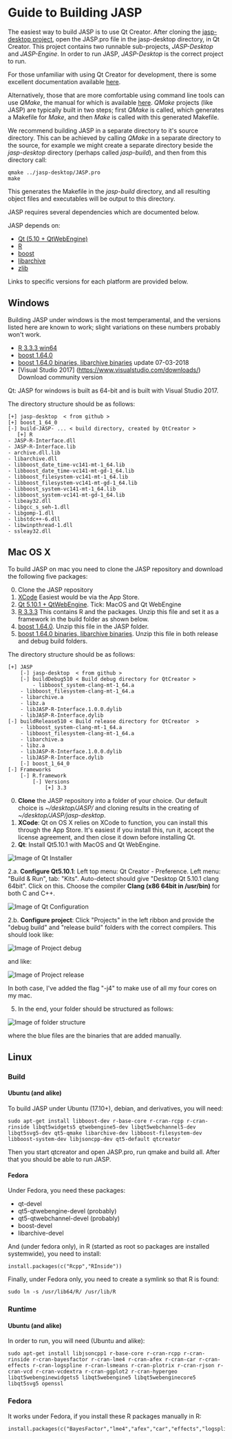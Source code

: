 
Guide to Building JASP
======================

The easiest way to build JASP is to use Qt Creator. After cloning the [jasp-desktop project](https://github.com/jasp-stats/jasp-desktop), open the JASP.pro file in the jasp-desktop directory, in Qt Creator. This project contains two runnable sub-projects, *JASP-Desktop* and *JASP-Engine*. In order to run JASP, *JASP-Desktop* is the correct project to run.

For those unfamiliar with using Qt Creator for development, there is some excellent documentation available [here](http://doc.qt.io/qtcreator/index.html).

Alternatively, those that are more comfortable using command line tools can use *QMake*, the manual for which is available [here](http://doc.qt.io/qt-5/qmake-manual.html). *QMake* projects (like JASP) are typically built in two steps; first *QMake* is called, which generates a Makefile for *Make*, and then *Make* is called with this generated Makefile.

We recommend building JASP in a separate directory to it's source directory. This can be achieved by calling *QMake* in a separate directory to the source, for example we might create a separate directory beside the *jasp-desktop* directory (perhaps called *jasp-build*), and then from this directory call:

    qmake ../jasp-desktop/JASP.pro
    make

This generates the Makefile in the *jasp-build* directory, and all resulting object files and executables will be output to this directory.

JASP requires several dependencies which are documented below.

JASP depends on:

 - [Qt (5.10 + QtWebEngine)](http://qt-project.org)
 - [R](http://cran.r-project.org)
 - [boost](http://boost.org)
 - [libarchive](http://libarchive.org/)
 - [zlib](http://zlib.net/)

Links to specific versions for each platform are provided below.

Windows
-------

Building JASP under windows is the most temperamental, and the versions listed here are known to work; slight variations on these numbers probably won't work.

 - [R 3.3.3 win64](https://static.jasp-stats.org/development/R3.3%20Win%20JASP%200.8.6.zip)
 - [boost 1.64.0](https://static.jasp-stats.org/development/boost_1_64_0.zip)
 - [boost 1.64.0 binaries, libarchive binaries](https://static.jasp-stats.org/development/Build-Binaries-Windows-64-qt510.zip) update 07-03-2018
 - [Visual Studio 2017] (https://www.visualstudio.com/downloads/) Download community version

Qt: JASP for windows is built as 64-bit and is built with Visual Studio 2017.

The directory structure should be as follows:

    [+] jasp-desktop  < from github >
	[+] boost_1_64_0
    [-] build-JASP- ... < build directory, created by QtCreator >
       [+] R
	- JASP-R-Interface.dll
	- JASP-R-Interface.lib
	- archive.dll.lib
	- libarchive.dll
	- libboost_date_time-vc141-mt-1_64.lib
	- libboost_date_time-vc141-mt-gd-1_64.lib
	- libboost_filesystem-vc141-mt-1_64.lib
	- libboost_filesystem-vc141-mt-gd-1_64.lib
	- libboost_system-vc141-mt-1_64.lib
	- libboost_system-vc141-mt-gd-1_64.lib
	- libeay32.dll
	- libgcc_s_seh-1.dll
	- libgomp-1.dll
	- libstdc++-6.dll
	- libwinpthread-1.dll
	- ssleay32.dll


Mac OS X
--------
To build JASP on mac you need to clone the JASP repository and download the following five packages:

 0. Clone the JASP repository
 1. [XCode](https://developer.apple.com/xcode/) Easiest would be via the App Store.
 2. [Qt 5.10.1 + QtWebEngine](https://download.qt.io/archive/qt/). Tick: MacOS and Qt WebEngine
 3. [R 3.3.3](https://static.jasp-stats.org/development/R3.3%20OSX%20JASP%200.8.6.zip) This contains R and the packages. Unzip this file and set it as a framework in the build folder as shown below.
 4. [boost 1.64.0](https://static.jasp-stats.org/development/boost_1_64_0.zip). Unzip this file in the JASP folder.
 5. [boost 1.64.0 binaries, libarchive binaries](https://static.jasp-stats.org/development/Build-Binaries-OSX-64-qt510.zip). Unzip this file in both release and debug build folders.

The directory structure should be as follows:

    [+] JASP
    	[-] jasp-desktop  < from github >
    	[-] buildDebug510 < Build debug directory for QtCreator >
    		- libboost_system-clang-mt-1_64.a
		- libboost_filesystem-clang-mt-1_64.a
		- libarchive.a
		- libz.a
		- libJASP-R-Interface.1.0.0.dylib
		- libJASP-R-Interface.dylib
	[-] buildRelease510 < Build release directory for QtCreator  >
		- libboost_system-clang-mt-1_64.a
		- libboost_filesystem-clang-mt-1_64.a
		- libarchive.a
		- libz.a
		- libJASP-R-Interface.1.0.0.dylib
		- libJASP-R-Interface.dylib
    	[-] boost_1_64_0
	[-] Frameworks
		[-] R.framework
			[-] Versions
				[+] 3.3

 0. **Clone** the JASP repository into a folder of your choice. Our default choice is *~/desktop/JASP/* and cloning results in the creating of *~/desktop/JASP/jasp-desktop*.
 1. **XCode**: Qt on OS X relies on XCode to function, you can install this through the App Store. It's easiest if you install this, run it, accept the license agreement, and then close it down before installing Qt.
 2. **Qt**: Install Qt5.10.1 with MacOS and Qt WebEngine.

![Image of Qt Installer](https://static.jasp-stats.org/images/jasp2.InstallQt.png)

 2.a. **Configure Qt5.10.1**: Left top menu: Qt Creator - Preference. Left menu: "Build & Run", tab: "Kits". Auto-detect should give "Desktop Qt 5.10.1 clang 64bit". Click on this. Choose the compiler **Clang (x86 64bit in /usr/bin)** for both C and C++.

![Image of Qt Configuration](https://static.jasp-stats.org/images/jasp2a.ConfigureQt.png)

 2.b. **Configure project**: Click "Projects" in the left ribbon and provide the "debug build" and "release build" folders with the correct compilers. This should look like:

 ![Image of Project debug](https://static.jasp-stats.org/images/jasp2b.1.ConfigureProjectDebug.png)

 and like:

 ![Image of Project release](https://static.jasp-stats.org/images/jasp2b.2.ConfigureProjectRelease.png)

In both case, I've added the flag "-j4" to make use of all my four cores on my mac.

5. In the end, your folder should be structured as follows:

 ![Image of folder structure](https://static.jasp-stats.org/images/jasp5.FolderStructure.png)

where the blue files are the binaries that are added manually.

Linux
-----

### Build

#### Ubuntu (and alike)
To build JASP under Ubuntu (17.10+), debian, and derivatives, you will need:
```
sudo apt-get install libboost-dev r-base-core r-cran-rcpp r-cran-rinside libqt5widgets5 qtwebengine5-dev libqt5webchannel5-dev libqt5svg5-dev qt5-qmake libarchive-dev libboost-filesystem-dev libboost-system-dev libjsoncpp-dev qt5-default qtcreator
```

Then you start qtcreator and open JASP.pro, run qmake and build all. After that you should be able to run JASP.

#### Fedora
Under Fedora, you need these packages:
 - qt-devel
 - qt5-qtwebengine-devel (probably)
 - qt5-qtwebchannel-devel (probably)
 - boost-devel
 - libarchive-devel

And (under fedora only), in R (started as root so packages are installed systemwide), you need to install:

```
install.packages(c("Rcpp","RInside"))
```

Finally, under Fedora only, you need to create a symlink so that R is found:

```
sudo ln -s /usr/lib64/R/ /usr/lib/R
```

### Runtime
#### Ubuntu (and alike)
In order to run, you will need (Ubuntu and alike):
```
sudo apt-get install libjsoncpp1 r-base-core r-cran-rcpp r-cran-rinside r-cran-bayesfactor r-cran-lme4 r-cran-afex r-cran-car r-cran-effects r-cran-logspline r-cran-lsmeans r-cran-plotrix r-cran-rjson r-cran-vcd r-cran-vcdextra r-cran-ggplot2 r-cran-hypergeo libqt5webenginewidgets5 libqt5webengine5 libqt5webenginecore5 libqt5svg5 openssl
```

### Fedora
It works under Fedora, if you install these R packages manually in R:

```
install.packages(c("BayesFactor","lme4","afex","car","effects","logspline","hypergeo","rjson"))
```

